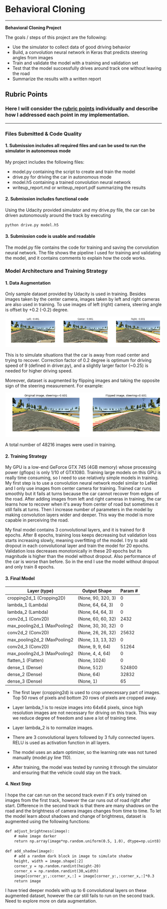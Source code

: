 # **Behavioral Cloning** 
---

**Behavioral Cloning Project**

The goals / steps of this project are the following:
* Use the simulator to collect data of good driving behavior
* Build, a convolution neural network in Keras that predicts steering angles from images
* Train and validate the model with a training and validation set
* Test that the model successfully drives around track one without leaving the road
* Summarize the results with a written report


[//]: # (Image References)

[image1]: ./img/multiple-camera.png "Images from Multiple Cameras"
[image2]: ./img/flipped-image.png "Flipped image"

## Rubric Points
### Here I will consider the [rubric points](https://review.udacity.com/#!/rubrics/432/view) individually and describe how I addressed each point in my implementation.  

---
### Files Submitted & Code Quality

#### 1. Submission includes all required files and can be used to run the simulator in autonomous mode

My project includes the following files:
* model.py containing the script to create and train the model
* drive.py for driving the car in autonomous mode
* model.h5 containing a trained convolution neural network 
* writeup_report.md or writeup_report.pdf summarizing the results

#### 2. Submission includes functional code
Using the Udacity provided simulator and my drive.py file, the car can be driven autonomously around the track by executing 
```sh
python drive.py model.h5

```

#### 3. Submission code is usable and readable

The model.py file contains the code for training and saving the convolution neural network. The file shows the pipeline I used for training and validating the model, and it contains comments to explain how the code works.

### Model Architecture and Training Strategy

#### 1. Data Augmentation

Only sample dataset provided by Udacity is used in training. Besides images taken by the center camera, images taken by left and right cameras are also used in training. To use images of left (right) camera, steering angle is offset by +0.2 (-0.2) degree. 

![alt text][image1]

This is to simulate situations that the car is away from road center and trying to recover. Correction factor of 0.2 degree is optimum for driving speed of 9 (defined in driver.py), and a slightly larger factor (~0.25) is needed for higher driving speed.

Moreover, dataset is augmented by flipping images and taking the opposite sign of the steering measurement. For example:

![alt text][image2]

A total number of 48216 images were used in training.

#### 2. Training Strategy

My GPU is a low-end GeForce GTX 745 (4GB memory) whose processing power (gflops) is only 1/10 of GTX1080. Training large models on this GPU is really time consuming, so I need to use relatively simple models in training. My first step is to use a convolution neural network model similar to LeNet and I only use images from center camera for training. Trained car runs smoothly but it fails at turns because the car cannot recover from edges of the road. After adding images from left and right cameras in training, the car learns how to recover when it's away from center of road but sometimes it still fails at turns. Then I increase number of parameters in the model by making convolution layers wider and deeper. This way the model is more capable in perceiving the road. 

My final model contains 3 convolutional layers, and it is trained for 8 epochs. After 8 epochs, training loss keeps decreasing but validation loss starts increasing slowly, meaning overfitting of the model. I try to add dropout in each convolutional layer and train the model for 20 epochs. Validation loss decreases monotonically in these 20 epochs but its magnitude is higher than the model without dropout. Also performance of the car is worse than before. So in the end I use the model without dropout and only train 8 epochs.

#### 3. Final Model 

| Layer (type)                 | Output Shape              | Param #
| -----------------------------| --------------------------| -----------
| cropping2d_1 (Cropping2D)    | (None, 90, 320, 3)        | 0
| lambda_1 (Lambda)            | (None, 64, 64, 3)         | 0
| lambda_2 (Lambda)            | (None, 64, 64, 3)         | 0
| conv2d_1 (Conv2D)            | (None, 60, 60, 32)        | 2432
| max_pooling2d_1 (MaxPooling2 | (None, 30, 30, 32)        | 0
| conv2d_2 (Conv2D)            | (None, 26, 26, 32)        | 25632
| max_pooling2d_2 (MaxPooling2 | (None, 13, 13, 32)        | 0
| conv2d_3 (Conv2D)            | (None, 9, 9, 64)          | 51264
| max_pooling2d_3 (MaxPooling2 | (None, 4, 4, 64)          | 0
| flatten_1 (Flatten)          | (None, 1024)              | 0
| dense_1 (Dense)              | (None, 512)               | 524800
| dense_2 (Dense)              | (None, 64)                | 32832
| dense_3 (Dense)              | (None, 1)                 | 65

* The first layer (cropping2d) is used to crop unnecessary part of images. Top 50 rows of pixels and bottom 20 rows of pixels are cropped away.

* Layer lambda_1 is to resize images into 64x64 pixels, since high resolution images are not necessary for driving on this track. This way we reduce degree of freedom and save a lot of training time. 

* Layer lambda_2 is to normalize images.

* There are 3 convolutional layers followed by 3 fully connected layers. RELU is used as activation function in all layers.

* The model uses an adam optimizer, so the learning rate was not tuned manually (model.py line 110). 

* After training, the model was tested by running it through the simulator and ensuring that the vehicle could stay on the track.


#### 4. Next Step

I hope the car can run on the second track even if it's only trained on images from the first track, however the car runs out of road right after start. Difference in the second track is that there are many shadows on the road and the brightness of camera images changes from time to time. To let the model learn about shadows and change of brightness, dataset is augmented using the following functions:

~~~~
def adjust_brightness(image):
    # make image darker
    return np.array(image*np.random.uniform(0.5, 1.0), dtype=np.uint8)

def add_shadow(image):
    # add a random dark block in image to simulate shadow
    height, width = image.shape[:2]
    corner_y = np.random.randint(height-20)
    corner_x = np.random.randint(30,width)
    image[corner_y:,:corner_x,:] = image[corner_y:,:corner_x,:]*0.3
    return image
~~~~

I have tried deeper models with up to 6 convolutional layers on these augmented dataset, however the car still fails to run on the second track. Need to explore more on data augmentation.




